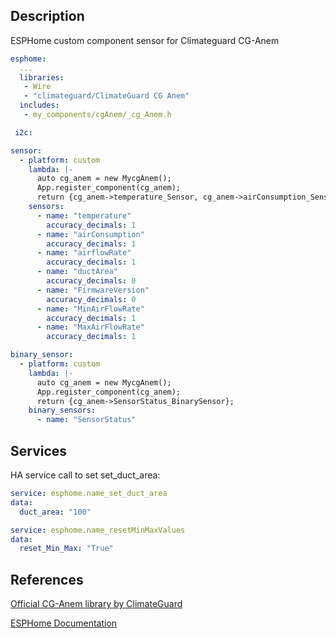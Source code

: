 ## Description

ESPHome custom component sensor for Climateguard CG-Anem

```yaml
esphome:
  ...
  libraries:
   - Wire
   - "climateguard/ClimateGuard CG Anem"   
  includes:
   - my_components/cgAnem/_cg_Anem.h

 i2c:
```

```yaml
sensor:
  - platform: custom
    lambda: |-
      auto cg_anem = new MycgAnem();
      App.register_component(cg_anem);
      return {cg_anem->temperature_Sensor, cg_anem->airConsumption_Sensor, cg_anem->airflowRate_Sensor, cg_anem->ductArea_Sensor, cg_anem->FirmwareVersion_Sensor, cg_anem->MinAirFlowRate_Sensor, cg_anem->MaxAirFlowRate_Sensor};
    sensors:
      - name: "temperature"
        accuracy_decimals: 1
      - name: "airConsumption"
        accuracy_decimals: 1
      - name: "airflowRate"
        accuracy_decimals: 1
      - name: "ductArea"
        accuracy_decimals: 0
      - name: "FirmwareVersion"
        accuracy_decimals: 0
      - name: "MinAirFlowRate"
        accuracy_decimals: 1
      - name: "MaxAirFlowRate"
        accuracy_decimals: 1
```

```yaml
binary_sensor:
  - platform: custom
    lambda: |-
      auto cg_anem = new MycgAnem();
      App.register_component(cg_anem);
      return {cg_anem->SensorStatus_BinarySensor};
    binary_sensors:
      - name: "SensorStatus"
```

## Services

HA service call to set set_duct_area:

```yaml
service: esphome.name_set_duct_area 
data:
  duct_area: "100"

service: esphome.name_resetMinMaxValues
data:
  reset_Min_Max: "True"
```

## References

[Official CG-Anem library by ClimateGuard](https://github.com/climateguard/CG-Anem)

[ESPHome Documentation](https://esphome.io/index.html)
